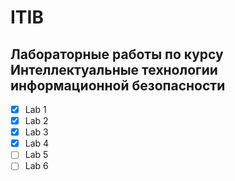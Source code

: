 # ITIB
 
 ## Лабораторные работы по курсу Интеллектуальные технологии информационной безопасности

- [x] Lab 1
- [x] Lab 2
- [x] Lab 3
- [x] Lab 4
- [ ] Lab 5
- [ ] Lab 6
